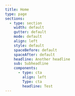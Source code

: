 ```yaml
---
title: Home
type: page
sections:
  - type: section
    width: default
    gutter: default
    mode: default
    align: left
    style: default
    spaceBefore: default
    spaceAfter: default
    headline: Another headline
    sub: Subheadline
    components:
      - type: cta
        align: left
        Type: cta
        headline: Test
---
```

